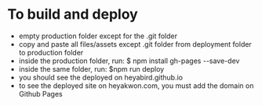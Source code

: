 # To build and deploy
- empty production folder except for the .git folder
- copy and paste all files/assets except .git folder from deployment folder to production folder
- inside the production folder, run: $ npm install gh-pages --save-dev 
- inside the same folder, run: $npm run deploy
- you should see the deployed on heyabird.github.io
- to see the deployed site on heyakwon.com, you must add the domain on Github Pages